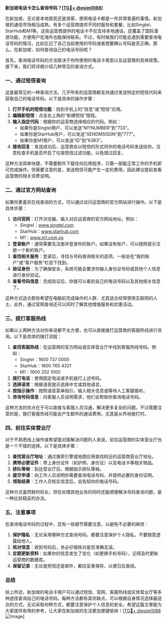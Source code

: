 **新加坡电话卡怎么查询号码？[[TG💪+ @esim1088](https://t.me/s/esim1088)]**

在新加坡，无论是本地居民还是游客，使用电话卡都是一件非常普遍的事情。新加坡的通信市场相当成熟，有多个运营商提供不同的服务和套餐，比如Singtel、StarHub和M1等。这些运营商提供的电话卡不仅支持本地通话，还覆盖了国际漫游功能，方便用户在海外也能保持联系。不过，有时候我们可能会遇到需要查询电话号码的情况，比如忘记了自己当前使用的号码或者想要确认号码是否正确。那么，在新加坡，如何查询自己的电话号码呢？

首先，查询电话号码的方法取决于你所使用的电话卡类型以及运营商的具体政策。接下来，我们将详细介绍几种常见的查询方式。

### 一、通过短信查询

这是最常见的一种查询方法，几乎所有的运营商都支持通过发送特定的短信代码来获取自己的电话号码。以下是具体的操作步骤：

1. **打开手机的短信功能**：找到手机上的“信息”或“短信”应用。
2. **编辑新短信**：点击右上角的“新建短信”按钮。
3. **输入指定代码**：根据你的运营商选择相应的代码。例如：
   - 如果你是Singtel用户，可以发送“MYNUMBER”到“733”。
   - 如果你是StarHub用户，可以发送“SENDMSISDN”到“777”。
   - 如果你是M1用户，可以发送“ID”到“6383”。
4. **接收回复**：发送成功后，运营商会以短信的形式将你的电话号码发送给你。注意检查手机是否开启了垃圾短信过滤功能，以免错过回复。

这种方法简单快捷，不需要额外下载任何应用程序，只需一部能正常工作的手机即可完成操作。但需要注意的是，发送短信可能产生一定的费用，因此建议提前查看运营商的相关资费说明。

### 二、通过官方网站查询

如果你更喜欢在线查询的方式，可以通过访问运营商的官方网站进行操作。以下是具体步骤：

1. **访问官网**：打开浏览器，输入对应运营商的官方网站地址。例如：
   - Singtel：www.singtel.com
   - StarHub：www.starhub.com
   - M1：www.m1.com.sg
2. **登录账户**：通常需要先注册并登录你的账户。如果没有账户，可以按照提示注册一个新的账户。
3. **查找相关服务**：登录后，寻找与号码查询相关的选项。一般会在“我的账户”或“客户服务”栏目下找到。
4. **验证身份**：为了确保安全，系统可能会要求你输入身份证号码或其他个人信息进行身份验证。
5. **查看号码信息**：完成验证后，你就可以看到自己的电话号码以及其他相关信息了。

这种方式适合那些希望在电脑前完成操作的人群，尤其适合经常使用互联网的人士。此外，通过官网查询还可以同时了解其他增值服务和优惠活动。

### 三、拨打客服热线

如果以上两种方法对你来说都不太方便，也可以直接拨打运营商的客服热线进行咨询。以下是具体的拨打流程：

1. **查找客服热线**：在运营商的官方网站或实体营业厅中找到客服热线号码。例如：
   - Singtel：1600 737 0000
   - StarHub：1600 765 4321
   - M1：1600 202 1000
2. **拨打电话**：使用固定电话或手机拨打上述号码。
3. **选择语言**：根据语音提示选择中文或其他语言。
4. **按指示操作**：按照语音菜单指引，输入相关信息或等待人工客服接听。
5. **咨询号码信息**：向客服人员说明需求，他们会帮助你查询电话号码。

这种方法的优点在于可以直接与客服人员沟通，解决更多复杂的问题。不过需要注意的是，拨打客服热线可能会产生额外的通话费用，尤其是从外地拨打时。

### 四、前往实体营业厅

对于不熟悉线上操作或希望面对面解决问题的人来说，前往运营商的实体营业厅也是一个不错的选择。以下是具体步骤：

1. **查找营业厅地址**：通过搜索引擎或地图应用查找附近的运营商营业厅地址。
2. **携带必要证件**：带上身份证件（如护照、身份证）以及电话卡等相关物品。
3. **排队等候**：到达营业厅后，根据指示排队等候。
4. **提交申请**：向工作人员说明你需要查询电话号码，并提供必要的身份证明。
5. **领取结果**：工作人员核实信息后，会告知你的电话号码。

这种方式虽然耗时较长，但在处理其他业务的同时还能顺便解决号码查询问题，是一种比较稳妥的办法。

### 五、注意事项

在查询电话号码的过程中，还有一些细节需要注意，以避免不必要的麻烦：

1. **保护隐私**：无论采用哪种方式查询号码，都要注意保护个人隐私，不要随意透露给他人。
2. **核对信息**：收到号码后，务必仔细核对是否准确无误。
3. **定期更新资料**：如果你的信息发生了变化（如更换手机号码），记得及时更新运营商的数据库。
4. **保留记录**：无论是短信还是邮件，都应妥善保存，以便日后查阅。

### 总结

综上所述，新加坡的电话卡用户可以通过短信、官网、客服热线或实体营业厅等多种途径查询自己的电话号码。每种方法都有其优缺点，可以根据自身情况选择最适合的方式。无论采取何种方式，都要注意保护个人信息的安全。希望这篇文章能为大家提供有用的参考，让大家在新加坡的生活更加便捷愉快！[[TG💪+ @esim1088](https://t.me/s/esim1088) ![Image](https://i.postimg.cc/4NQfJmqS/Snipaste-2025-05-13-00-14-12.png)]